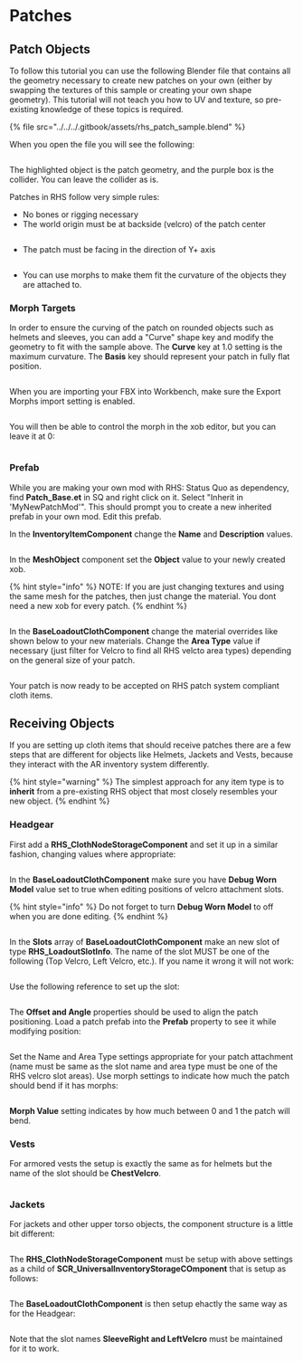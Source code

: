 # Patches

## Patch Objects

To follow this tutorial you can use the following Blender file that contains all the geometry necessary to create new patches on your own (either by swapping the textures of this sample or creating your own shape geometry). This tutorial will not teach you how to UV and texture, so pre-existing knowledge of these topics is required.

{% file src="../../../.gitbook/assets/rhs_patch_sample.blend" %}

When you open the file you will see the following:

<figure><img src="../../../.gitbook/assets/image (163).png" alt=""><figcaption></figcaption></figure>

The highlighted object is the patch geometry, and the purple box is the collider. You can leave the collider as is.

Patches in RHS follow very simple rules:

* No bones or rigging necessary
* The world origin must be at backside (velcro) of the patch center

<figure><img src="../../../.gitbook/assets/image (164).png" alt=""><figcaption></figcaption></figure>

* The patch must be facing in the direction of Y+ axis

<figure><img src="../../../.gitbook/assets/image (165).png" alt=""><figcaption></figcaption></figure>

* You can use morphs to make them fit the curvature of the objects they are attached to.

### Morph Targets

In order to ensure the curving of the patch on rounded objects such as helmets and sleeves, you can add a "Curve" shape key and modify the geometry to fit with the sample above. The **Curve** key at 1.0 setting is the maximum curvature. The **Basis** key should represent your patch in fully flat position.

<figure><img src="../../../.gitbook/assets/image (166).png" alt=""><figcaption></figcaption></figure>

When you are importing your FBX into Workbench, make sure the Export Morphs import setting is enabled.

<figure><img src="../../../.gitbook/assets/image (167).png" alt=""><figcaption></figcaption></figure>

You will then be able to control the morph in the xob editor, but you can leave it at 0:

<figure><img src="../../../.gitbook/assets/image (168).png" alt=""><figcaption></figcaption></figure>

### Prefab

While you are making your own mod with RHS: Status Quo as dependency, find **Patch\_Base.et** in SQ and right click on it. Select "Inherit in 'MyNewPatchMod'". This should prompt you to create a new inherited prefab in your own mod. Edit this prefab.

In the **InventoryItemComponent** change the **Name** and **Description** values.&#x20;

<figure><img src="../../../.gitbook/assets/image (169).png" alt=""><figcaption></figcaption></figure>

In the **MeshObject** component set the **Object** value to your newly created xob.

{% hint style="info" %}
NOTE: If you are just changing textures and using the same mesh for the patches, then just change the material. You dont need a new xob for every patch.
{% endhint %}

<figure><img src="../../../.gitbook/assets/image (170).png" alt=""><figcaption></figcaption></figure>

In the **BaseLoadoutClothComponent** change the material overrides like shown below to your new materials. Change the **Area Type** value if necessary (just filter for Velcro to find all RHS velcto area types) depending on the general size of your patch.

<figure><img src="../../../.gitbook/assets/image (171).png" alt=""><figcaption></figcaption></figure>

Your patch is now ready to be accepted on RHS patch system compliant cloth items.

## Receiving Objects

If you are setting up cloth items that should receive patches there are a few steps that are different for objects like Helmets, Jackets and Vests, because they interact with the AR inventory system differently.&#x20;

{% hint style="warning" %}
The simplest approach for any item type is to **inherit** from a pre-existing RHS object that most closely resembles your new object.
{% endhint %}

### Headgear

First add a **RHS\_ClothNodeStorageComponent** and set it up in a similar fashion, changing values where appropriate:

<figure><img src="../../../.gitbook/assets/image (172).png" alt=""><figcaption></figcaption></figure>

In the **BaseLoadoutClothComponent** make sure you have **Debug Worn Model** value set to true when editing positions of velcro attachment slots.

{% hint style="info" %}
Do not forget to turn **Debug Worn Model** to off when you are done editing.
{% endhint %}

<figure><img src="../../../.gitbook/assets/image (173).png" alt=""><figcaption></figcaption></figure>

In the **Slots** array of **BaseLoadoutClothComponent** make an new slot of type **RHS\_LoadoutSlotInfo**. The name of the slot MUST be one of the following (Top Velcro, Left Velcro, etc.). If you name it wrong it will not work:

<figure><img src="../../../.gitbook/assets/image (174).png" alt=""><figcaption></figcaption></figure>

Use the following reference to set up the slot:

<figure><img src="../../../.gitbook/assets/image (175).png" alt=""><figcaption></figcaption></figure>

The **Offset and Angle** properties should be used to align the patch positioning. Load a patch prefab into the **Prefab** property to see it while modifying position:

<figure><img src="../../../.gitbook/assets/image (176).png" alt=""><figcaption></figcaption></figure>

Set the Name and Area Type settings appropriate for your patch attachment (name must be same as the slot name and area type must be one of the RHS velcro slot areas). Use morph settings to indicate how much the patch should bend if it has morphs:

<figure><img src="../../../.gitbook/assets/image (177).png" alt=""><figcaption></figcaption></figure>

**Morph Value** setting indicates by how much between 0 and 1 the patch will bend.

### Vests

For armored vests the setup is exactly the same as for helmets but the name of the slot should be **ChestVelcro**.

<figure><img src="../../../.gitbook/assets/image (178).png" alt=""><figcaption></figcaption></figure>

### Jackets

For jackets and other upper torso objects, the component structure is a little bit different:

<figure><img src="../../../.gitbook/assets/image (179).png" alt=""><figcaption></figcaption></figure>

The **RHS\_ClothNodeStorageComponent** must be setup with above settings as a child of **SCR\_UniversalInventoryStorageCOmponent** that is setup as follows:

<figure><img src="../../../.gitbook/assets/image (180).png" alt=""><figcaption></figcaption></figure>

The **BaseLoadoutClothComponent** is then setup ehactly the same way as for the Headgear:

<figure><img src="../../../.gitbook/assets/image (181).png" alt=""><figcaption></figcaption></figure>

Note that the slot names **SleeveRight and LeftVelcro** must be maintained for it to work.
